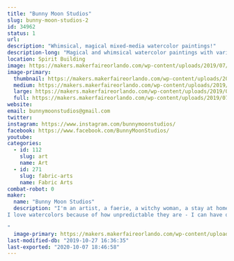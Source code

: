 ```yaml
---
title: "Bunny Moon Studios"
slug: bunny-moon-studios-2
id: 34962
status: 1
url: 
description: "Whimsical, magical mixed-media watercolor paintings!"
description-long: "Magical and whimsical watercolor paintings with various mixed-media elements added - beads, crystals, dried flowers...whatever I can find!"
location: Spirit Building
image: https://makers.makerfaireorlando.com/wp-content/uploads/2019/07/54799889_778800015823422_5279456916450312192_n.jpg
image-primary:
  thumbnail: https://makers.makerfaireorlando.com/wp-content/uploads/2019/07/54799889_778800015823422_5279456916450312192_n-150x150.jpg
  medium: https://makers.makerfaireorlando.com/wp-content/uploads/2019/07/54799889_778800015823422_5279456916450312192_n-300x300.jpg
  large: https://makers.makerfaireorlando.com/wp-content/uploads/2019/07/54799889_778800015823422_5279456916450312192_n.jpg
  full: https://makers.makerfaireorlando.com/wp-content/uploads/2019/07/54799889_778800015823422_5279456916450312192_n.jpg
website: 
email: bunnymoonstudios@gmail.com
twitter: 
instagram: https://www.instagram.com/bunnymoonstudios/
facebook: https://www.facebook.com/BunnyMoonStudios/
youtube: 
categories:
  - id: 112
    slug: art
    name: Art
  - id: 271
    slug: fabric-arts
    name: Fabric Arts
combat-robot: 0
maker:
  name: "Bunny Moon Studios"
  description: "I'm an artist, a faerie, a witchy woman, a stay at home mama.  I love wildflowers, thunderstorms, rainbows, sparkles.  I'm an avid reader, I play video games, and I love getting outside as much as possible with my kids.  
I love watercolors because of how unpredictable they are - I can have one thing in mind, but the paints might have something totally different!  And that's part of the magic for me - art has such a voice of its own, and I love seeing what my paintings have to show me both along the way, and once they are done.

"
  image-primary: https://makers.makerfaireorlando.com/wp-content/uploads/2018/07/36907527_10156412459677649_5584299551793086464_n.jpg
last-modified-db: "2019-10-27 16:36:35"
last-exported: "2020-10-07 18:46:58"
---
```

